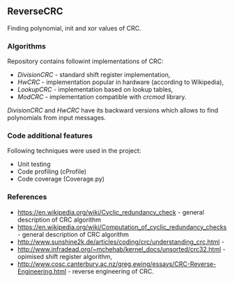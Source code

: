 ## ReverseCRC
Finding polynomial, init and xor values of CRC.


### Algorithms

Repository contains followint implementations of CRC:
* _DivisionCRC_ - standard shift register implementation,
* _HwCRC_ - implementation popular in hardware (according to Wikipedia),
* _LookupCRC_ - implementation based on lookup tables,
* _ModCRC_ - implementation compatible with _crcmod_ library.

_DivisionCRC_ and _HwCRC_ have its backward versions which allows to find polynomials from input messages.


### Code additional features

Following techniques were used in the project:
* Unit testing 
* Code profiling (cProfile)
* Code coverage (Coverage.py)


### References

* https://en.wikipedia.org/wiki/Cyclic_redundancy_check - general description of CRC algorithm
* https://en.wikipedia.org/wiki/Computation_of_cyclic_redundancy_checks - general description of CRC algorithm
* http://www.sunshine2k.de/articles/coding/crc/understanding_crc.html - 
* http://www.infradead.org/~mchehab/kernel_docs/unsorted/crc32.html - opimised shift register algorithm,
* http://www.cosc.canterbury.ac.nz/greg.ewing/essays/CRC-Reverse-Engineering.html - reverse engineering of CRC.

